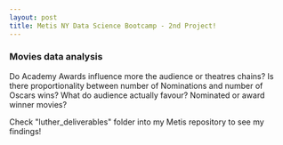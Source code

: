 ```yaml
---
layout: post
title: Metis NY Data Science Bootcamp - 2nd Project!
---
```


###  Movies data analysis 


Do Academy Awards influence more the audience or theatres chains?
Is there proportionality between number of Nominations and number of Oscars wins?
What do audience actually favour? Nominated or award winner movies?

Check "luther_deliverables" folder into my Metis repository to see my findings!
